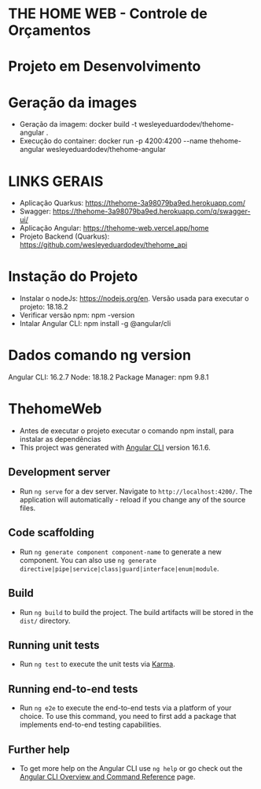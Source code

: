 # THE HOME WEB - Controle de Orçamentos

# **Projeto em Desenvolvimento**

# Geração da images
- Geração da imagem: docker build -t wesleyeduardodev/thehome-angular .
- Execução do container: docker run -p 4200:4200 --name thehome-angular wesleyeduardodev/thehome-angular

# LINKS GERAIS
- Aplicação Quarkus: https://thehome-3a98079ba9ed.herokuapp.com/
- Swagger: https://thehome-3a98079ba9ed.herokuapp.com/q/swagger-ui/
- Aplicação Angular: https://thehome-web.vercel.app/home
- Projeto Backend (Quarkus): https://github.com/wesleyeduardodev/thehome_api

# Instação do Projeto
- Instalar o nodeJs: https://nodejs.org/en. Versão usada para executar o projeto: 18.18.2
- Verificar versão npm: npm -version
- Intalar Angular CLI: npm install -g @angular/cli

# Dados comando ng version
Angular CLI: 16.2.7
Node: 18.18.2
Package Manager: npm 9.8.1

# ThehomeWeb

- Antes de executar o projeto executar o comando npm install, para instalar as dependências
- This project was generated with [Angular CLI](https://github.com/angular/angular-cli) version 16.1.6.

## Development server

- Run `ng serve` for a dev server. Navigate to `http://localhost:4200/`. The application will automatically - reload if you change any of the source files.

## Code scaffolding

- Run `ng generate component component-name` to generate a new component. You can also use `ng generate directive|pipe|service|class|guard|interface|enum|module`.

## Build

- Run `ng build` to build the project. The build artifacts will be stored in the `dist/` directory.

## Running unit tests

- Run `ng test` to execute the unit tests via [Karma](https://karma-runner.github.io).

## Running end-to-end tests

- Run `ng e2e` to execute the end-to-end tests via a platform of your choice. To use this command, you need to first add a package that implements end-to-end testing capabilities.

## Further help

- To get more help on the Angular CLI use `ng help` or go check out the [Angular CLI Overview and Command Reference](https://angular.io/cli) page.
